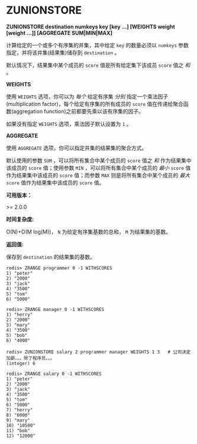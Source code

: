 
# ZUNIONSTORE

**ZUNIONSTORE destination numkeys key [key ...] [WEIGHTS weight [weight ...]] [AGGREGATE SUM|MIN|MAX]**

计算给定的一个或多个有序集的并集，其中给定 `key` 的数量必须以 `numkeys` 参数指定，并将该并集(结果集)储存到 `destination` 。

默认情况下，结果集中某个成员的 `score` 值是所有给定集下该成员 `score` 值之 _和_ 。

**WEIGHTS**

使用 `WEIGHTS` 选项，你可以为 _每个_ 给定有序集 _分别_ 指定一个乘法因子(multiplication factor)，每个给定有序集的所有成员的 `score` 值在传递给聚合函数(aggregation function)之前都要先乘以该有序集的因子。

如果没有指定 `WEIGHTS` 选项，乘法因子默认设置为 `1` 。

**AGGREGATE**

使用 `AGGREGATE` 选项，你可以指定并集的结果集的聚合方式。

默认使用的参数 `SUM` ，可以将所有集合中某个成员的 `score` 值之 _和_ 作为结果集中该成员的 `score` 值；使用参数 `MIN` ，可以将所有集合中某个成员的 _最小_ `score` 值作为结果集中该成员的 `score` 值；而参数 `MAX` 则是将所有集合中某个成员的 _最大_ `score` 值作为结果集中该成员的 `score` 值。

**可用版本：**

&gt;= 2.0.0

**时间复杂度:**

O(N)+O(M log(M))， `N` 为给定有序集基数的总和， `M` 为结果集的基数。

**返回值:**

保存到 `destination` 的结果集的基数。

```
redis> ZRANGE programmer 0 -1 WITHSCORES
1) "peter"
2) "2000"
3) "jack"
4) "3500"
5) "tom"
6) "5000"

redis> ZRANGE manager 0 -1 WITHSCORES
1) "herry"
2) "2000"
3) "mary"
4) "3500"
5) "bob"
6) "4000"

redis> ZUNIONSTORE salary 2 programmer manager WEIGHTS 1 3   # 公司决定加薪。。。除了程序员。。。
(integer) 6

redis> ZRANGE salary 0 -1 WITHSCORES
1) "peter"
2) "2000"
3) "jack"
4) "3500"
5) "tom"
6) "5000"
7) "herry"
8) "6000"
9) "mary"
10) "10500"
11) "bob"
12) "12000"

```
